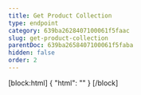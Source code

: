 ```yaml
---
title: Get Product Collection
type: endpoint
category: 639ba2628407100061f5faac
slug: get-product-collection
parentDoc: 639ba2658407100061f5faba
hidden: false
order: 2
---
```

[block:html]
{
  "html": "<style>\n.LanguagePicker-divider { \n  display: none; }\n</style>"
}
[/block]